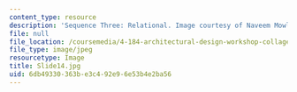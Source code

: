 ```yaml
---
content_type: resource
description: 'Sequence Three: Relational. Image courtesy of Naveem Mowlah.'
file: null
file_location: /coursemedia/4-184-architectural-design-workshop-collage-method-and-form-spring-2004/6db49330363be3c492e96e53b4e2ba56_Slide14.jpg
file_type: image/jpeg
resourcetype: Image
title: Slide14.jpg
uid: 6db49330-363b-e3c4-92e9-6e53b4e2ba56
---
```

